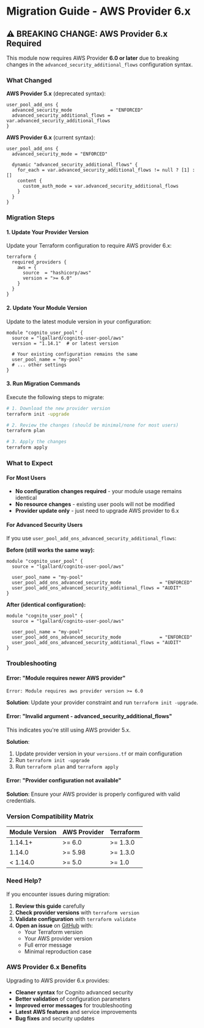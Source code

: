 # Migration Guide - AWS Provider 6.x

## ⚠️ BREAKING CHANGE: AWS Provider 6.x Required

This module now requires AWS Provider **6.0 or later** due to breaking changes in the `advanced_security_additional_flows` configuration syntax.

### What Changed

**AWS Provider 5.x** (deprecated syntax):
```hcl
user_pool_add_ons {
  advanced_security_mode              = "ENFORCED"
  advanced_security_additional_flows = var.advanced_security_additional_flows
}
```

**AWS Provider 6.x** (current syntax):
```hcl
user_pool_add_ons {
  advanced_security_mode = "ENFORCED"
  
  dynamic "advanced_security_additional_flows" {
    for_each = var.advanced_security_additional_flows != null ? [1] : []
    content {
      custom_auth_mode = var.advanced_security_additional_flows
    }
  }
}
```

### Migration Steps

#### 1. Update Your Provider Version

Update your Terraform configuration to require AWS provider 6.x:

```hcl
terraform {
  required_providers {
    aws = {
      source  = "hashicorp/aws"
      version = ">= 6.0"
    }
  }
}
```

#### 2. Update Your Module Version

Update to the latest module version in your configuration:

```hcl
module "cognito_user_pool" {
  source = "lgallard/cognito-user-pool/aws"
  version = "1.14.1"  # or latest version
  
  # Your existing configuration remains the same
  user_pool_name = "my-pool"
  # ... other settings
}
```

#### 3. Run Migration Commands

Execute the following steps to migrate:

```bash
# 1. Download the new provider version
terraform init -upgrade

# 2. Review the changes (should be minimal/none for most users)
terraform plan

# 3. Apply the changes
terraform apply
```

### What to Expect

#### For Most Users
- **No configuration changes required** - your module usage remains identical
- **No resource changes** - existing user pools will not be modified
- **Provider update only** - just need to upgrade AWS provider to 6.x

#### For Advanced Security Users
If you use `user_pool_add_ons_advanced_security_additional_flows`:

**Before (still works the same way):**
```hcl
module "cognito_user_pool" {
  source = "lgallard/cognito-user-pool/aws"
  
  user_pool_name = "my-pool"
  user_pool_add_ons_advanced_security_mode              = "ENFORCED"
  user_pool_add_ons_advanced_security_additional_flows = "AUDIT"
}
```

**After (identical configuration):**
```hcl
module "cognito_user_pool" {
  source = "lgallard/cognito-user-pool/aws"
  
  user_pool_name = "my-pool"
  user_pool_add_ons_advanced_security_mode              = "ENFORCED"
  user_pool_add_ons_advanced_security_additional_flows = "AUDIT"
}
```

### Troubleshooting

#### Error: "Module requires newer AWS provider"
```
Error: Module requires aws provider version >= 6.0
```

**Solution**: Update your provider constraint and run `terraform init -upgrade`.

#### Error: "Invalid argument - advanced_security_additional_flows"
This indicates you're still using AWS provider 5.x.

**Solution**: 
1. Update provider version in your `versions.tf` or main configuration
2. Run `terraform init -upgrade`
3. Run `terraform plan` and `terraform apply`

#### Error: "Provider configuration not available"
**Solution**: Ensure your AWS provider is properly configured with valid credentials.

### Version Compatibility Matrix

| Module Version | AWS Provider | Terraform |
|----------------|-------------|-----------|
| 1.14.1+        | >= 6.0      | >= 1.3.0  |
| 1.14.0         | >= 5.98     | >= 1.3.0  |
| < 1.14.0       | >= 5.0      | >= 1.0    |

### Need Help?

If you encounter issues during migration:

1. **Review this guide** carefully
2. **Check provider versions** with `terraform version`
3. **Validate configuration** with `terraform validate`
4. **Open an issue** on [GitHub](https://github.com/lgallard/terraform-aws-cognito-user-pool/issues) with:
   - Your Terraform version
   - Your AWS provider version  
   - Full error message
   - Minimal reproduction case

### AWS Provider 6.x Benefits

Upgrading to AWS provider 6.x provides:

- **Cleaner syntax** for Cognito advanced security
- **Better validation** of configuration parameters
- **Improved error messages** for troubleshooting
- **Latest AWS features** and service improvements
- **Bug fixes** and security updates